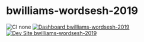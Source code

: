 # bwilliams-wordsesh-2019

![CI none](https://img.shields.io/badge/ci-none-orange.svg)
[![Dashboard bwilliams-wordsesh-2019](https://img.shields.io/badge/dashboard-bwilliams_wordsesh_2019-yellow.svg)](https://dashboard.pantheon.io/sites/ed880509-31f9-40e1-a94b-a6c110afd15d#dev/code)
[![Dev Site bwilliams-wordsesh-2019](https://img.shields.io/badge/site-bwilliams_wordsesh_2019-blue.svg)](http://dev-bwilliams-wordsesh-2019.pantheonsite.io/)